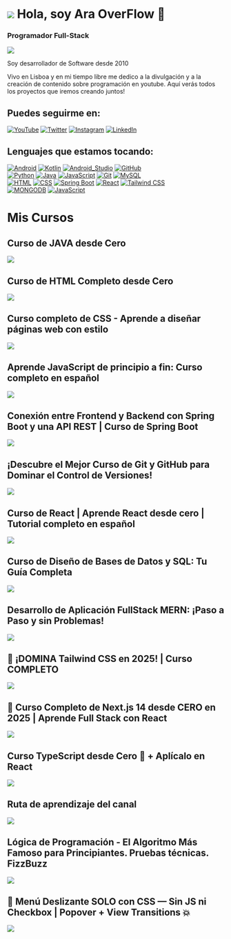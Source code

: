 # ![](https://i.imgur.com/B2MvZwF.png) Hola, soy Ara OverFlow 👋
### Programador Full-Stack

![](https://i.imgur.com/1rpx63Z.png)


Soy desarrollador de Software desde 2010

Vivo en Lisboa y en mi tiempo libre me dedico a la divulgación y a la creación de contenido sobre programación en youtube.
Aquí verás todos los proyectos que iremos creando juntos!





## Puedes seguirme en:

[![YouTube](https://img.shields.io/badge/YouTube-AraOverFlow-FF0000?style=for-the-badge&logo=youtube&logoColor=white&labelColor=101010)](https://youtube.com/@araoverflow)
[![Twitter](https://img.shields.io/badge/Twitter-araoverflow-1DA1F2?style=for-the-badge&logo=twitter&logoColor=white&labelColor=101010)](https://twitter.com/araoverflow)
[![Instagram](https://img.shields.io/badge/Instagram-araoverflow-E4405F?style=for-the-badge&logo=instagram&logoColor=white&labelColor=101010)](https://instagram.com/araoverflow)
[![LinkedIn](https://img.shields.io/badge/LinkedIn-AraOverFlow-0077B5?style=for-the-badge&logo=linkedin&logoColor=white&labelColor=101010)](https://www.linkedin.com/in/ara-168638278/)

## Lenguajes que estamos tocando:

[![Android](https://img.shields.io/badge/Android-3DDC84?style=for-the-badge&logo=android&logoColor=white&labelColor=101010)]()
[![Kotlin](https://img.shields.io/badge/Kotlin-0095D5?style=for-the-badge&logo=kotlin&logoColor=white&labelColor=101010)]()
[![Android_Studio](https://img.shields.io/badge/Android_Studio-3DDC84?style=for-the-badge&logo=android-studio&logoColor=white&labelColor=101010)]()
[![GitHub](https://img.shields.io/badge/GitHub-181717?style=for-the-badge&logo=github&logoColor=white&labelColor=101010)]()
</br>
[![Python](https://img.shields.io/badge/Python-yellow?style=for-the-badge&logo=python&logoColor=white&labelColor=101010)]()
[![Java](https://img.shields.io/badge/Java-000000?style=for-the-badge&logo=intellijidea&logoColor=white&labelColor=101010)]()
[![JavaScript](https://img.shields.io/badge/JavaScript-F7DF1E?style=for-the-badge&logo=javascript&logoColor=white&labelColor=101010)]()
[![Git](https://img.shields.io/badge/Git-F05032?style=for-the-badge&logo=git&logoColor=white&labelColor=101010)]()
[![MySQL](https://img.shields.io/badge/MySQL-4479A1?style=for-the-badge&logo=mysql&logoColor=white&labelColor=101010)]()
</br>
[![HTML](https://img.shields.io/badge/Html-E34F26?style=for-the-badge&logo=html5&logoColor=white&labelColor=101010)]()
[![CSS](https://img.shields.io/badge/CSS-1572B6?style=for-the-badge&logo=css3&logoColor=white&labelColor=101010)]()
[![Spring Boot](https://img.shields.io/badge/SpringBoot-6DB33F?style=for-the-badge&logo=springboot&logoColor=white&labelColor=101010)]()
[![React](https://img.shields.io/badge/React-61DAFB?style=for-the-badge&logo=react&logoColor=white&labelColor=101010)]()
[![Tailwind CSS](https://img.shields.io/badge/TailwindCSS-3DDC84?style=for-the-badge&logo=tailwindcss&logoColor=white&labelColor=101010)]()
</br>
[![MONGODB](https://img.shields.io/badge/MongoDB-E34F26?style=for-the-badge&logo=mongodb&logoColor=white&labelColor=101010)]()
[![JavaScript](https://img.shields.io/badge/NodeJS-F7DF1E?style=for-the-badge&logo=nodedotjs&logoColor=white&labelColor=101010)]()


# Mis Cursos

## Curso de JAVA desde Cero
<a href="https://youtube.com/playlist?list=PL5WIDRX6OlG_xc0w96IdKU1Jse7wHRIby" target="_blank"> <img src="https://i.imgur.com/wHRfBnN.png"></a>

## Curso de HTML Completo desde Cero
<a href="https://youtu.be/kHyKwz4c--o" target="_blank"> <img src="https://i.imgur.com/TKek01a.jpg"></a>

## Curso completo de CSS - Aprende a diseñar páginas web con estilo
<a href="https://youtu.be/c1w7FBb2Qdw" target="_blank"> <img src="https://i.imgur.com/NmNdakg.jpg"></a>

## Aprende JavaScript de principio a fin: Curso completo en español
<a href="https://youtu.be/kFzrcMsFouA" target="_blank"> <img src="https://i.imgur.com/9VA8WKy.jpg"></a>

## Conexión entre Frontend y Backend con Spring Boot y una API REST | Curso de Spring Boot
<a href="https://youtu.be/00_36HIaicA" target="_blank"> <img src="https://i.imgur.com/wRzeNEU.png"></a>

## ¡Descubre el Mejor Curso de Git y GitHub para Dominar el Control de Versiones!
<a href="https://www.youtube.com/watch?v=8vEQ4QiB1MA" target="_blank"> <img src="https://i.imgur.com/mwEx3an.png"></a>

## Curso de React | Aprende React desde cero | Tutorial completo en español
<a href="https://www.youtube.com/watch?v=iQVMRyk--cw&t=118s" target="_blank"> <img src="https://i.imgur.com/RxCS9kb.png"></a>

## Curso de Diseño de Bases de Datos y SQL: Tu Guía Completa
<a href="https://www.youtube.com/watch?v=ucp4PdQ8o8U" target="_blank"> <img src="https://i.imgur.com/YDERXLL.png"></a>

## Desarrollo de Aplicación FullStack MERN: ¡Paso a Paso y sin Problemas!
<a href="https://www.youtube.com/watch?v=eY7fe7hYrps" target="_blank"> <img src="https://i.imgur.com/jzXEj5T.png"></a>

## 🚀 ¡DOMINA Tailwind CSS en 2025! | Curso COMPLETO
<a href="https://www.youtube.com/watch?v=eY7fe7hYrps" target="_blank"> <img src="https://i.imgur.com/yndoMX8.png"></a>

## 🚀 Curso Completo de Next.js 14 desde CERO en 2025 | Aprende Full Stack con React
<a href="https://youtu.be/6t2fHaUVGfQ" target="_blank"> <img src="https://i.imgur.com/HGOwc6W.png"></a>

## Curso TypeScript desde Cero 🚀 + Aplícalo en React
<a href="https://www.youtube.com/watch?v=vMwjdFqt6Aw" target="_blank"> <img src="https://i.imgur.com/UK2KnFk.png"></a>

## Ruta de aprendizaje del canal
<a href="https://roadmap.sh/r?id=67a9bd5af8633434822efe94" target="_blank"><img src="https://i.imgur.com/bTILpDw.jpeg"></a>

## Lógica de Programación - El Algoritmo Más Famoso para Principiantes. Pruebas técnicas. FizzBuzz
<a href="https://youtu.be/zJ2RtPLIN2w" target="_blank"> <img src="https://i.imgur.com/i06hBCu.png"></a>

## 🔔 Menú Deslizante SOLO con CSS — Sin JS ni Checkbox | Popover + View Transitions 💥
<a href="https://youtu.be/q5s6cbHWomY?si=pFIwdO1vp1y2bKdE" target="_blank"> <img src="https://i.imgur.com/t9cnmj0.png"></a>
